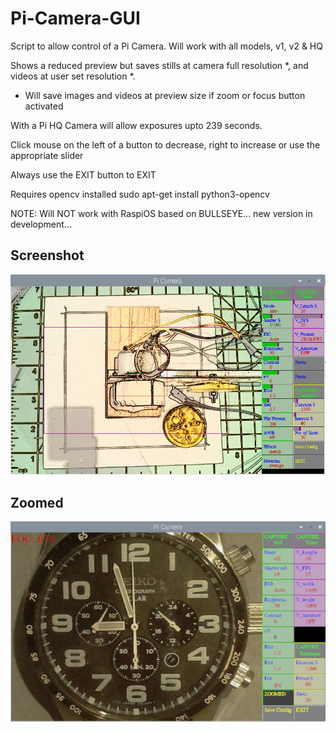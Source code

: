 # Pi-Camera-GUI

Script to allow control of a Pi Camera. Will work with all models, v1, v2 & HQ

Shows a reduced preview but saves stills at camera full resolution *, and videos at user set resolution *.

* Will save images and videos at preview size if zoom or focus button activated

With a Pi HQ Camera will allow exposures upto 239 seconds.

Click mouse on the left of a button to decrease, right to increase or use the appropriate slider

Always use the EXIT button to EXIT

Requires opencv installed  sudo apt-get install python3-opencv


NOTE: Will NOT work with RaspiOS based on BULLSEYE... new version in development...

## Screenshot

![screenshot](screenshot.jpg)

## Zoomed

![screenshot](zoomed.jpg)
